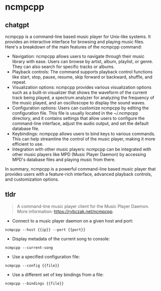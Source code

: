 # ncmpcpp 
## chatgpt 
ncmpcpp is a command-line based music player for Unix-like systems. It provides an interactive interface for browsing and playing music files. Here's a breakdown of the main features of the ncmpcpp command:

- Navigation: ncmpcpp allows users to navigate through their music library with ease. Users can browse by artist, album, playlist, or genre. They can also search for specific tracks or albums.
- Playback controls: The command supports playback control functions like start, stop, pause, resume, skip forward or backward, shuffle, and repeat.
- Visualization options: ncmpcpp provides various visualization options such as a built-in visualizer that shows the waveform of the current track being played, a spectrum analyzer for analyzing the frequency of the music played, and an oscilloscope to display the sound waves.
- Configuration options: Users can customize ncmpcpp by editing the configuration file. This file is usually located in the ~/.ncmpcpp directory, and it contains settings that allow users to configure the command-line interface, adjust the audio output, and set the default database file.
- Keybindings: ncmpcpp allows users to bind keys to various commands. This can help streamline the control of the music player, making it more efficient to use.
- Integration with other music players: ncmpcpp can be integrated with other music players like MPD (Music Player Daemon) by accessing MPD's database files and playing music from there.

In summary, ncmpcpp is a powerful command-line based music player that provides users with a feature-rich interface, advanced playback controls, and customization options. 

## tldr 
 
> A command-line music player client for the Music Player Daemon.
> More information: <https://rybczak.net/ncmpcpp>.

- Connect to a music player daemon on a given host and port:

`ncmpcpp --host {{ip}} --port {{port}}`

- Display metadata of the current song to console:

`ncmpcpp --current-song`

- Use a specified configuration file:

`ncmpcpp --config {{file}}`

- Use a different set of key bindings from a file:

`ncmpcpp --bindings {{file}}`
